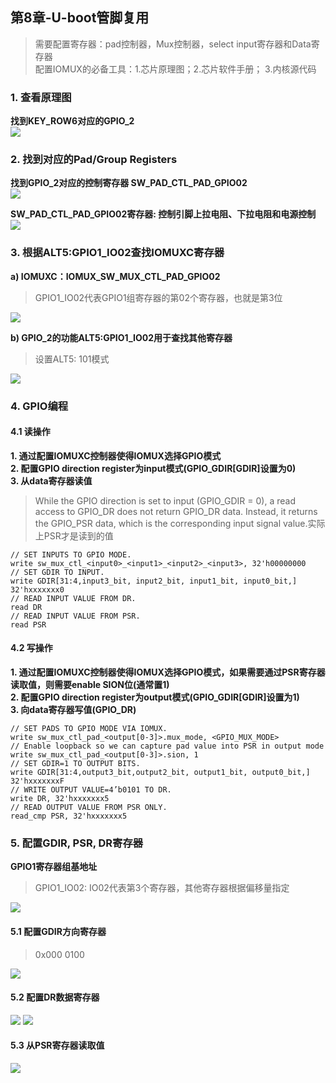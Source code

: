 ## **第8章-U-boot管脚复用**
> 需要配置寄存器：pad控制器，Mux控制器，select input寄存器和Data寄存器   
配置IOMUX的必备工具：1.芯片原理图；2.芯片软件手册； 3.内核源代码

### **1. 查看原理图**
**找到KEY_ROW6对应的GPIO_2**  
![](./images/KEY_ROW6.png)

### **2. 找到对应的Pad/Group Registers**
**找到GPIO_2对应的控制寄存器 SW_PAD_CTL_PAD_GPIO02**   
![](./images/GPIO_2.png)

**SW_PAD_CTL_PAD_GPIO02寄存器: 控制引脚上拉电阻、下拉电阻和电源控制**     
![](./images/Pad_Control_Register.png)

### **3. 根据ALT5:GPIO1_IO02查找IOMUXC寄存器**
**a) IOMUXC：IOMUX_SW_MUX_CTL_PAD_GPIO02**   
> GPIO1_IO02代表GPIO1组寄存器的第02个寄存器，也就是第3位

![](./images/Muxing_Options.png)

**b) GPIO_2的功能ALT5:GPIO1_IO02用于查找其他寄存器**   
> 设置ALT5: 101模式

![](./images/Pad_Mux_Register.png)

### **4. GPIO编程**
#### **4.1 读操作**
**1. 通过配置IOMUXC控制器使得IOMUX选择GPIO模式**    
**2. 配置GPIO direction register为input模式(GPIO_GDIR[GDIR]设置为0)**  
**3. 从data寄存器读值**  
> While the GPIO direction is set to input (GPIO_GDIR = 0), a read access to GPIO_DR does not return GPIO_DR data. Instead, it returns the GPIO_PSR data, which is the corresponding input signal value.实际上PSR才是读到的值

```
// SET INPUTS TO GPIO MODE.
write sw_mux_ctl_<input0>_<input1>_<input2>_<input3>, 32'h00000000
// SET GDIR TO INPUT.
write GDIR[31:4,input3_bit, input2_bit, input1_bit, input0_bit,] 32'hxxxxxxx0
// READ INPUT VALUE FROM DR.
read DR
// READ INPUT VALUE FROM PSR.  
read PSR

```

#### **4.2 写操作**
**1. 通过配置IOMUXC控制器使得IOMUX选择GPIO模式，如果需要通过PSR寄存器读取值，则需要enable SION位(通常置1)**    
**2. 配置GPIO direction register为output模式(GPIO_GDIR[GDIR]设置为1)**  
**3. 向data寄存器写值(GPIO_DR)**  

```
// SET PADS TO GPIO MODE VIA IOMUX.
write sw_mux_ctl_pad_<output[0-3]>.mux_mode, <GPIO_MUX_MODE>
// Enable loopback so we can capture pad value into PSR in output mode
write sw_mux_ctl_pad_<output[0-3]>.sion, 1
// SET GDIR=1 TO OUTPUT BITS.
write GDIR[31:4,output3_bit,output2_bit, output1_bit, output0_bit,] 32'hxxxxxxxF
// WRITE OUTPUT VALUE=4’b0101 TO DR.
write DR, 32'hxxxxxxx5
// READ OUTPUT VALUE FROM PSR ONLY.
read_cmp PSR, 32'hxxxxxxx5
```

### **5. 配置GDIR, PSR, DR寄存器**
**GPIO1寄存器组基地址**
> GPIO1_IO02: IO02代表第3个寄存器，其他寄存器根据偏移量指定

![](./images/GPIO_Memory_Map.png)

#### **5.1 配置GDIR方向寄存器**
> 0x000 0100

![](./images/GPIO_GDIR.png)

#### **5.2 配置DR数据寄存器**
![](./images/GPIO_DR.png)
![](./images/GPIO_DR_Field.png)

#### **5.3 从PSR寄存器读取值**
![](./images/GPIO_PSR.png)
